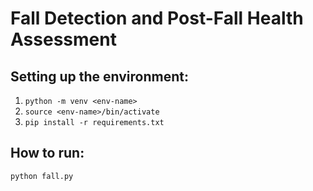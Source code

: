 # Fall Detection and Post-Fall Health Assessment

## Setting up the environment:
1. `python -m venv <env-name>`
2. `source <env-name>/bin/activate`
3. `pip install -r requirements.txt`

## How to run:
`python fall.py`
